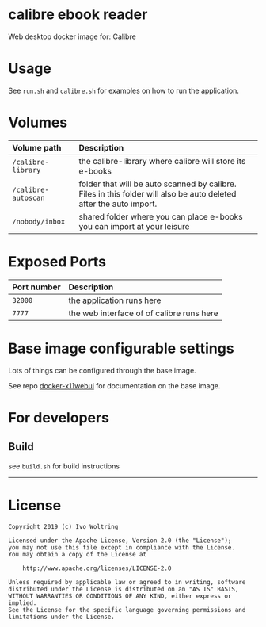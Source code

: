 # calibre ebook reader

Web desktop docker image for: Calibre

# Usage

See `run.sh` and `calibre.sh` for examples on how to run the application.

# Volumes

| Volume path          | Description                                             |
| :--------------------| :-------------------------------------------------------|
| `/calibre-library`   | the calibre-library where calibre will store its e-books|
| `/calibre-autoscan`  | folder that will be auto scanned by calibre. Files in this folder will also be auto deleted after the auto import. |
| `/nobody/inbox`      | shared folder where you can place e-books you can import at your leisure |

# Exposed Ports

| Port number          | Description                                             |
| :--------------------| :-------------------------------------------------------|
| `32000`              | the application runs here                               |
| `7777`               | the web interface of of calibre runs here               |


# Base image configurable settings

Lots of things can be configured through the base image.

See repo [docker-x11webui](https://github.com/IvoNet/docker-x11webui/blob/master/README.md)
for documentation on the base image.

# For developers

## Build 

see `build.sh` for build instructions


---
# License

    Copyright 2019 (c) Ivo Woltring

    Licensed under the Apache License, Version 2.0 (the "License");
    you may not use this file except in compliance with the License.
    You may obtain a copy of the License at

        http://www.apache.org/licenses/LICENSE-2.0

    Unless required by applicable law or agreed to in writing, software
    distributed under the License is distributed on an "AS IS" BASIS,
    WITHOUT WARRANTIES OR CONDITIONS OF ANY KIND, either express or implied.
    See the License for the specific language governing permissions and
    limitations under the License.
